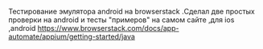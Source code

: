 Тестирование эмулятора android на browserstack .Сделал две простых проверки на android и 
тесты "примеров" на самом сайте ,для ios ,android https://www.browserstack.com/docs/app-automate/appium/getting-started/java